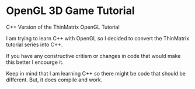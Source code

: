 # OpenGL 3D Game Tutorial
C++ Version of the ThinMatrix OpenGL Tutorial

I am trying to learn C++ with OpenGL so I decided to convert the ThinMatrix tutorial series into C++.

If you have any constructive critism or changes in code that would make this better I encourge it.

Keep in mind that I am learning C++ so there might be code that should be different. But, it does compile and work.

